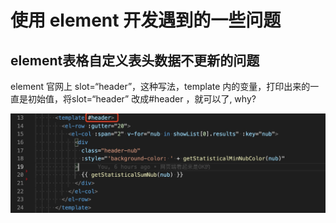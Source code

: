 # 使用 element 开发遇到的一些问题

## element表格自定义表头数据不更新的问题

element 官网上 slot=“header”，这种写法，template 内的变量，打印出来的一直是初始值，将slot=“header” 改成#header ，就可以了, why?

![element-head-flash-problem](/Frontend/vue/element/_images/element-head-flash-fix.jpg)


